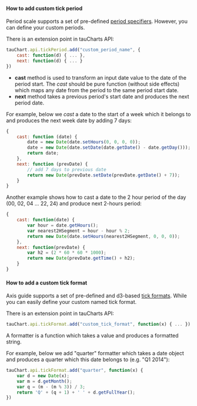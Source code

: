 #### How to add custom tick period

Period scale supports a set of pre-defined [period specifiers](../datasource/README.md#time-based-dimensions). However, you can define your custom periods.

There is an extension point in tauCharts API:

```javascript
tauChart.api.tickPeriod.add("custom_period_name", {
    cast: function(d) { ... },
    next: function(d) { ... }
})
```

- **cast** method is used to transform an input date value to the date of the period start. The *cast* should be pure function (without side effects) which maps any date from the period to the same period start date.
- **next** method takes a previous period's start date and produces the next period date.

For example, below we *cast* a date to the start of a week which it belongs to and produces the next week date by adding 7 days:

```javascript
{
    cast: function (date) {
        date = new Date(date.setHours(0, 0, 0, 0));
        date = new Date(date.setDate(date.getDate() - date.getDay()));
        return date;
    },
    next: function (prevDate) {
        // add 7 days to previous date
        return new Date(prevDate.setDate(prevDate.getDate() + 7));
    }
}
```
Another example shows how to cast a date to the 2 hour period of the day (00, 02, 04 ... 22, 24) and produce next 2-hours period:

```javascript
{
    cast: function(date) {
        var hour = date.getHours();
        var nearest2HSegment = hour - hour % 2;
        return new Date(date.setHours(nearest2HSegment, 0, 0, 0));
    },
    next: function(prevDate) {
        var h2 = (2 * 60 * 60 * 1000);
        return new Date(prevDate.getTime() + h2);
    }
}
```

#### How to add a custom tick format

Axis guide supports a set of pre-defined and d3-based [tick formats](../basic/guide.md#tickformat). While you can easily define your custom named tick format.

There is an extension point in tauCharts API:

```javascript
tauChart.api.tickFormat.add("custom_tick_format", function(x) { ... })
```

A formatter is a function which takes a value and produces a formatted string.

For example, below we add "quarter" formatter which takes a date object and produces a quarter which this date belongs to (e.g. "Q1 2014"):

```javascript
tauChart.api.tickFormat.add("quarter", function(x) {
    var d = new Date(x);
    var m = d.getMonth();
    var q = (m - (m % 3)) / 3;
    return 'Q' + (q + 1) + ' ' + d.getFullYear();
})
```
